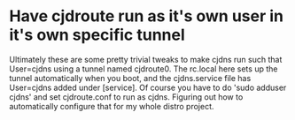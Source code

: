 Have cjdroute run as it's own user in it's own specific tunnel
=========================
Ultimately these are some pretty trivial tweaks to make cjdns run such that User=cjdns using a tunnel named cjdroute0. The
rc.local here sets up the tunnel automatically when you boot, and the cjdns.service file has User=cjdns added under [service].
Of course you have to do 'sudo adduser cjdns' and set cjdroute.conf to run as cjdns. Figuring out how to automatically 
configure that for my whole distro project.

